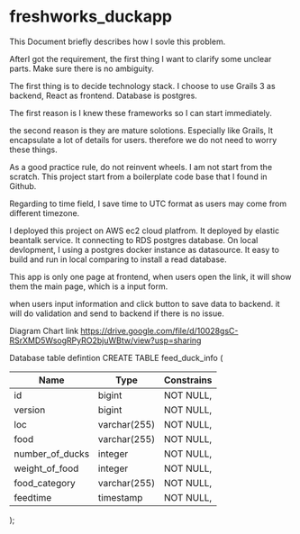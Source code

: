 # freshworks_duckapp
This Document briefly describes how I sovle this problem.

AfterI got the requirement, the first thing  I want to clarify some unclear parts.  Make sure there is no ambiguity. 

The first thing is to decide technology stack. I choose to use Grails 3 as backend, React as frontend. Database is postgres.

The first reason is I knew these frameworks so I can start immediately.

the second reason is they are mature solotions.  Especially like Grails, It encapsulate a lot of details for users. therefore we do not need to worry these things. 

As a good practice rule, do not reinvent wheels. I am not start from the scratch. This project start from a boilerplate code base that I found in Github.

Regarding to time field, I save time to UTC format as users may come from different timezone.

I deployed this project on AWS ec2 cloud platfrom. It deployed by elastic beantalk service. It connecting to RDS postgres database. 
On local devlopment, I using a postgres docker instance as datasource. It easy to build and run in local comparing to install a read database.


This app is only one page at frontend, when users open the link, it will show them the main page, which is a input form. 

when users input information and click button to save data to backend. it will do validation and send to backend if there is no issue.


Diagram Chart link
https://drive.google.com/file/d/10028gsC-RSrXMD5WsogRPyRO2bjuWBtw/view?usp=sharing

Database table defintion
CREATE TABLE feed_duck_info
(

| Name            | Type        | Constrains|
| ---             |  ---        | ----      |
| id              | bigint      | NOT NULL, |
| version         | bigint      | NOT NULL, |
| loc             | varchar(255)| NOT NULL, |
| food            | varchar(255)| NOT NULL, |
| number_of_ducks | integer     | NOT NULL, |
| weight_of_food  | integer     | NOT NULL, |
| food_category   | varchar(255)| NOT NULL, |
| feedtime        | timestamp   | NOT NULL, |
 
);






